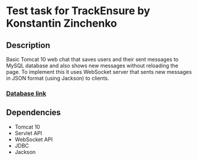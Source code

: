 # Test task for TrackEnsure by Konstantin Zinchenko
## Description
Basic Tomcat 10 web chat that saves users and their sent messages to MySQL database and also shows new messages without reloading the page. To implement this it uses WebSocket server that sents new messages in JSON format (using Jackson) to clients.
### [Database link](webchat.sql)
## Dependencies
- Tomcat 10
- Servlet API
- WebSocket API
- JDBC
- Jackson
